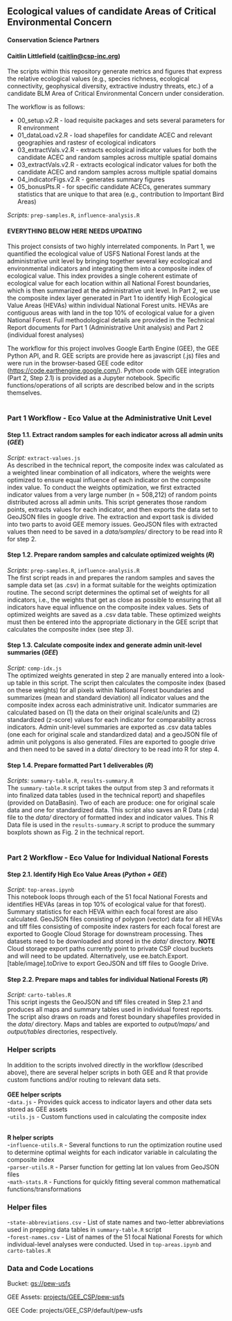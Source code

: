 ## Ecological values of candidate Areas of Critical Environmental Concern
#### Conservation Science Partners
#### Caitlin Littlefield (caitlin@csp-inc.org)

The scripts within this repository generate metrics and figures that express the relative ecological values (e.g., species richness, ecological connectivity, geophysical diversity, extractive industry threats, etc.) of a candidate BLM Area of Critical Environmental Concern under consideration. 

The workflow is as follows: 
<ul>
  <li>00_setup.v2.R - load requisite packages and sets several parameters for R environment</li>
  <li>01_dataLoad.v2.R - load shapefiles for candidate ACEC and relevant geographies and rastesr of ecological indicators</li>
  <li>03_extractVals.v2.R - extracts ecological indicator values for both the candidate ACEC and random samples across multiple spatial domains</li>
  <li>03_extractVals.v2.R - extracts ecological indicator values for both the candidate ACEC and random samples across multiple spatial domains</li>
 <li>04_indicatorFigs.v2.R - generates summary figures</li>
 <li>05_bonusPts.R - for specific candidate ACECs, generates summary statistics that are unique to that area (e.g., contribution to Important Bird Areas)</li>
</ul>


_Scripts:_ `prep-samples.R`, `influence-analysis.R`<br>



#### EVERYTHING BELOW HERE NEEDS UPDATING ####



This project consists of two highly interrelated components. In Part 1, we quantified the ecological value of USFS National Forest lands at the administrative unit level by bringing together several key ecological and environmental indicators and integrating them into a composite index of ecological value. This index provides a single coherent estimate of ecological value for each location within all National Forest boundaries, which is then summarized at the administrative unit level. In Part 2, we use the composite index layer generated in Part 1 to identify High Ecological Value Areas (HEVAs) within individual National Forest units. HEVAs are contiguous areas with land in the top 10% of ecological value for a given National Forest. Full methodological details are provided in the Technical Report documents for Part 1 (Administrative Unit analysis) and Part 2 (individual forest analyses)

The workflow for this project involves Google Earth Engine (GEE), the GEE Python API, and R. GEE scripts are provide here as javascript (.js) files and were run in the browser-based GEE code editor (https://code.earthengine.google.com/). Python code with GEE integration (Part 2, Step 2.1) is provided as a Jupyter notebook. Specific functions/operations of all scripts are described below and in the scripts themselves. <br><br>

### Part 1 Workflow - Eco Value at the Administrative Unit Level
#### Step 1.1. Extract random samples for each indicator across all admin units (_GEE_)
_Script:_ `extract-values.js`<br>
As described in the technical report, the composite index was calculated as a weighted linear combination of all indicators, where the weights were optimized to ensure equal influence of each indicator on the composite index value. To conduct the weights optimization, we first extracted indicator values from a very large number (n = 508,212) of random points distributed across all admin units. This script generates those random points, extracts values for each indicator, and then exports the data set to GeoJSON files in google drive. The extraction and export task is divided into two parts to avoid GEE memory issues. GeoJSON files with extracted values then need to be saved in a _data/samples/_ directory to be read into R for step 2.

#### Step 1.2. Prepare random samples and calculate optimized weights (_R_)
_Scripts:_ `prep-samples.R`, `influence-analysis.R`<br>
The first script reads in and prepares the random samples and saves the sample data set (as .csv) in a format suitable for the weights optimization routine. The second script determines the optimal set of weights for all indicators, i.e., the weights that get as close as possible to ensuring that all indicators have equal influence on the composite index values. Sets of optimized weights are saved as a .csv data table. These optimized weights must then be entered into the appropriate dictionary in the GEE script that calculates the composite index (see step 3).

#### Step 1.3. Calculate composite index and generate admin unit-level summaries (_GEE_)
_Script:_ `comp-idx.js`<br>
The optimized weights generated in step 2 are manually entered into a look-up table in this script. The script then calculates the composite index (based on these weights) for all pixels within National Forest boundaries and summarizes (mean and standard deviation) all indicator values and the composite index across each administrative unit. Indicator summaries are calculated based on (1) the data on their original scale/units and (2) standardized (z-score) values for each indicator for comparability across indicators. Admin unit-level summaries are exported as .csv data tables (one each for original scale and standardized data) and a geoJSON file of admin unit polygons is also generated. Files are exported to google drive and then need to be saved in a _data/_ directory to be read into R for step 4.

#### Step 1.4. Prepare formatted Part 1 deliverables (_R_)
_Scripts:_ `summary-table.R`, `results-summary.R`<br>
The `summary-table.R` script takes the output from step 3 and reformats it into finalized data tables (used in the technical report) and shapefiles (provided on DataBasin). Two of each are produce: one for original scale data and one for standardized data. This script also saves an R Data (.rda) file to the _data/_ directory of formatted index and indicator values. This R Data file is used in the `results-summary.R` script to produce the summary boxplots shown as Fig. 2 in the technical report. <br><br>


### Part 2 Workflow - Eco Value for Individual National Forests
#### Step 2.1. Identify High Eco Value Areas (_Python + GEE_)
_Script:_ `top-areas.ipynb` <br>
This notebook loops through each of the 51 focal National Forests and identifies HEVAs (areas in top 10% of ecological value for that forest). Summary statistics for each HEVA within each focal forest are also calculated. GeoJSON files consisting of polygon (vector) data for all HEVAs and tiff files consisting of composite index rasters for each focal forest are exported to Google Cloud Storage for downstream processing. Thes datasets need to be downloaded and stored in the _data/_ directory. **NOTE** Cloud storage export paths currently point to private CSP cloud buckets and will need to be updated. Alternatively, use ee.batch.Export.[table/image].toDrive to export GeoJSON and tiff files to Google Drive.

#### Step 2.2. Prepare maps and tables for individual National Forests (_R_)
_Script:_ `carto-tables.R` <br>
This script ingests the GeoJSON and tiff files created in Step 2.1 and produces all maps and summary tables used in individual forest reports. The script also draws on roads and forest boundary shapefiles provided in the _data/_ directory. Maps and tables are exported to _output/maps/_ and _output/tables_ directories, respectively.


### Helper scripts
In addition to the scripts involved directly in the workflow (described above), there are several helper scripts in both GEE and R that provide custom functions and/or routing to relevant data sets.<br><br>
__GEE helper scripts__<br>
-`data.js` - Provides quick access to indicator layers and other data sets stored as GEE assets <br>
-`utils.js` - Custom functions used in calculating the composite index <br><br>

__R helper scripts__<br>
-`influence-utils.R` - Several functions to run the optimization routine used to determine optimal weights for each indicator variable in calculating the composite index <br>
-`parser-utils.R` - Parser function for getting lat lon values from GeoJSON files <br>
-`math-stats.R` - Functions for quickly fitting several common mathematical functions/transformations <br>

### Helper files
-`state-abbreviations.csv` - List of state names and two-letter abbreviations used in prepping data tables in `summary-table.R` script <br>
-`forest-names.csv` - List of names of the 51 focal National Forests for which individual-level analyses were conducted. Used in `top-areas.ipynb` and `carto-tables.R` <br>

### Data and Code Locations
Bucket: [gs://pew-usfs](https://storage.cloud.google.com/pew-usfs)

GEE Assets: [projects/GEE_CSP/pew-usfs](https://code.earthengine.google.com/?asset=projects/GEE_CSP/pew-usfs)

GEE Code: projects/GEE_CSP/default/pew-usfs

